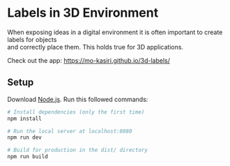 # Labels in 3D Environment
When exposing ideas in a digital environment it is often important to create labels
for objects<br> and correctly place them. This holds true for 3D applications.

Check out the app: https://mo-kasiri.github.io/3d-labels/

## Setup
Download [Node.js](https://nodejs.org/en/download/).
Run this followed commands:

``` bash
# Install dependencies (only the first time)
npm install

# Run the local server at localhost:8080
npm run dev

# Build for production in the dist/ directory
npm run build
```
